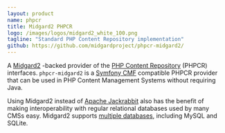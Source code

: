 ```yaml
---
layout: product
name: phpcr
title: Midgard2 PHPCR
logo: /images/logos/midgard2_white_100.png
tagline: "Standard PHP Content Repository implementation"
github: https://github.com/midgardproject/phpcr-midgard2/ 
---
```

A [Midgard2](/midgard2/) -backed provider of the [PHP Content Repository](http://phpcr.github.com/) (PHPCR) interfaces. `phpcr-midgard2` is a [Symfony CMF](http://cmf.symfony.com/) compatible PHPCR provider that can be used in PHP Content Management Systems without requiring Java.

Using Midgard2 instead of [Apache Jackrabbit](http://jackrabbit.apache.org/) also has the benefit of making interoperability with regular relational databases used by many CMSs easy. Midgard2 supports [multiple databases](http://www.gnome-db.org/Providers_status), including MySQL and SQLite.

